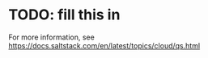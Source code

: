 
# TODO: fill this in

For more information, see
https://docs.saltstack.com/en/latest/topics/cloud/qs.html

